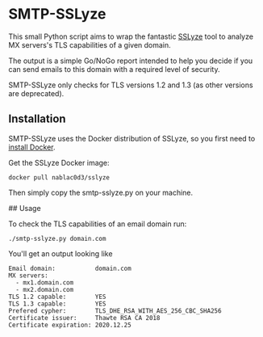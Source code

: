 # SMTP-SSLyze

This small Python script aims to wrap the fantastic [SSLyze](https://github.com/nabla-c0d3/sslyze) tool to analyze MX servers's TLS capabilities of a given domain.

The output is a simple Go/NoGo report intended to help you decide if you can send emails to this domain with a required level of security.

SMTP-SSLyze only checks for TLS versions 1.2 and 1.3 (as other versions are deprecated).

## Installation

SMTP-SSLyze uses the Docker distribution of SSLyze, so you first need to [install Docker](https://docs.docker.com/get-docker/).

Get the SSLyze Docker image:

    docker pull nablac0d3/sslyze

Then simply copy the smtp-sslyze.py on your machine.

## Usage

To check the TLS capabilities of an email domain run:

    ./smtp-sslyze.py domain.com

You'll get an output looking like

    Email domain:           domain.com
    MX servers:
      - mx1.domain.com
      - mx2.domain.com
    TLS 1.2 capable:        YES
    TLS 1.3 capable:        YES
    Prefered cypher:        TLS_DHE_RSA_WITH_AES_256_CBC_SHA256
    Certificate issuer:     Thawte RSA CA 2018
    Certificate expiration: 2020.12.25